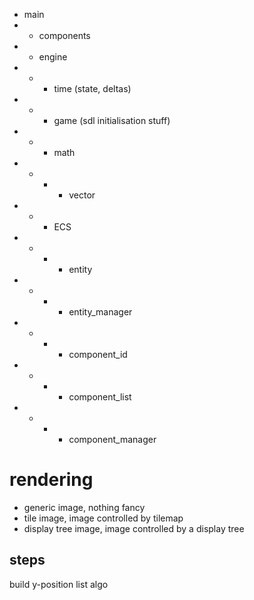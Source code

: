 - main
- - components
- - engine
- - - time (state, deltas)
- - - game (sdl initialisation stuff)
- - - math
- - - - vector
- - - ECS
- - - - entity
- - - - entity_manager
- - - - component_id
- - - - component_list
- - - - component_manager

# rendering
- generic image, nothing fancy
- tile image, image controlled by tilemap
- display tree image, image controlled by a display tree

## steps
build y-position list
algo

